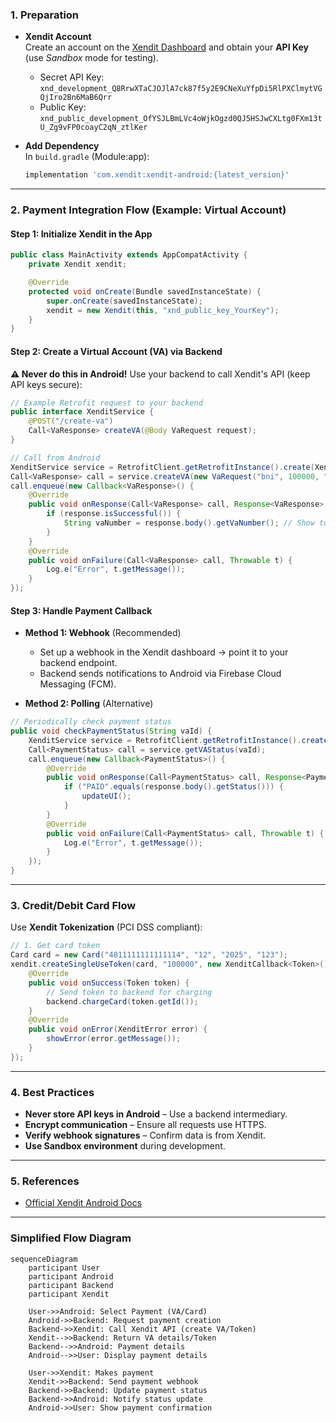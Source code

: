 ### **1. Preparation**
- **Xendit Account**  
  Create an account on the [Xendit Dashboard](https://dashboard.xendit.co/) and obtain your **API Key** (use *Sandbox* mode for testing).  
  - Secret API Key: ```xnd_development_Q8RrwXTaCJOJlA7ck87f5y2E9CNeXuYfpDi5RlPXClmytVGQjIro2Bn6MaB6Qrr```
  - Public Key: ```xnd_public_development_OfYSJLBmLVc4oWjkOgzd0QJ5HSJwCXLtg0FXm13tU_Zg9vFP0coayC2qN_ztlKer```

- **Add Dependency**  
  In `build.gradle` (Module:app):
  ```gradle
  implementation 'com.xendit:xendit-android:{latest_version}'
  ```

---

### **2. Payment Integration Flow (Example: Virtual Account)**
#### **Step 1: Initialize Xendit in the App**  
```java
public class MainActivity extends AppCompatActivity {
    private Xendit xendit;

    @Override
    protected void onCreate(Bundle savedInstanceState) {
        super.onCreate(savedInstanceState);
        xendit = new Xendit(this, "xnd_public_key_YourKey");
    }
}
```

#### **Step 2: Create a Virtual Account (VA) via Backend**  
**⚠️ Never do this in Android!** Use your backend to call Xendit's API (keep API keys secure):  
```java
// Example Retrofit request to your backend
public interface XenditService {
    @POST("/create-va")
    Call<VaResponse> createVA(@Body VaRequest request);
}

// Call from Android
XenditService service = RetrofitClient.getRetrofitInstance().create(XenditService.class);
Call<VaResponse> call = service.createVA(new VaRequest("bni", 100000, "123"));
call.enqueue(new Callback<VaResponse>() {
    @Override
    public void onResponse(Call<VaResponse> call, Response<VaResponse> response) {
        if (response.isSuccessful()) {
            String vaNumber = response.body().getVaNumber(); // Show to user
        }
    }
    @Override
    public void onFailure(Call<VaResponse> call, Throwable t) {
        Log.e("Error", t.getMessage());
    }
});
```

#### **Step 3: Handle Payment Callback**  
- **Method 1: Webhook** (Recommended)  
  - Set up a webhook in the Xendit dashboard → point it to your backend endpoint.  
  - Backend sends notifications to Android via Firebase Cloud Messaging (FCM).  

- **Method 2: Polling** (Alternative)  
```java
// Periodically check payment status
public void checkPaymentStatus(String vaId) {
    XenditService service = RetrofitClient.getRetrofitInstance().create(XenditService.class);
    Call<PaymentStatus> call = service.getVAStatus(vaId);
    call.enqueue(new Callback<PaymentStatus>() {
        @Override
        public void onResponse(Call<PaymentStatus> call, Response<PaymentStatus> response) {
            if ("PAID".equals(response.body().getStatus())) {
                updateUI();
            }
        }
        @Override
        public void onFailure(Call<PaymentStatus> call, Throwable t) {
            Log.e("Error", t.getMessage());
        }
    });
}
```

---

### **3. Credit/Debit Card Flow**  
Use **Xendit Tokenization** (PCI DSS compliant):  
```java
// 1. Get card token
Card card = new Card("4811111111111114", "12", "2025", "123");
xendit.createSingleUseToken(card, "100000", new XenditCallback<Token>() {
    @Override
    public void onSuccess(Token token) {
        // Send token to backend for charging
        backend.chargeCard(token.getId());
    }
    @Override
    public void onError(XenditError error) {
        showError(error.getMessage());
    }
});
```

---

### **4. Best Practices**  
- **Never store API keys in Android** – Use a backend intermediary.  
- **Encrypt communication** – Ensure all requests use HTTPS.  
- **Verify webhook signatures** – Confirm data is from Xendit.  
- **Use Sandbox environment** during development.  

---

### **5. References**  
- [Official Xendit Android Docs](https://docs.xendit.co/mobile/xendit-android-sdk)  

---

### **Simplified Flow Diagram**  
```mermaid
sequenceDiagram
    participant User
    participant Android
    participant Backend
    participant Xendit

    User->>Android: Select Payment (VA/Card)
    Android->>Backend: Request payment creation
    Backend->>Xendit: Call Xendit API (create VA/Token)
    Xendit-->>Backend: Return VA details/Token
    Backend-->>Android: Payment details
    Android-->>User: Display payment details
    
    User->>Xendit: Makes payment
    Xendit->>Backend: Send payment webhook
    Backend->>Backend: Update payment status
    Backend->>Android: Notify status update
    Android->>User: Show payment confirmation
```

